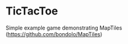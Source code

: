 TicTacToe
=========

Simple example game demonstrating MapTiles (https://github.com/bondolo/MapTiles)
